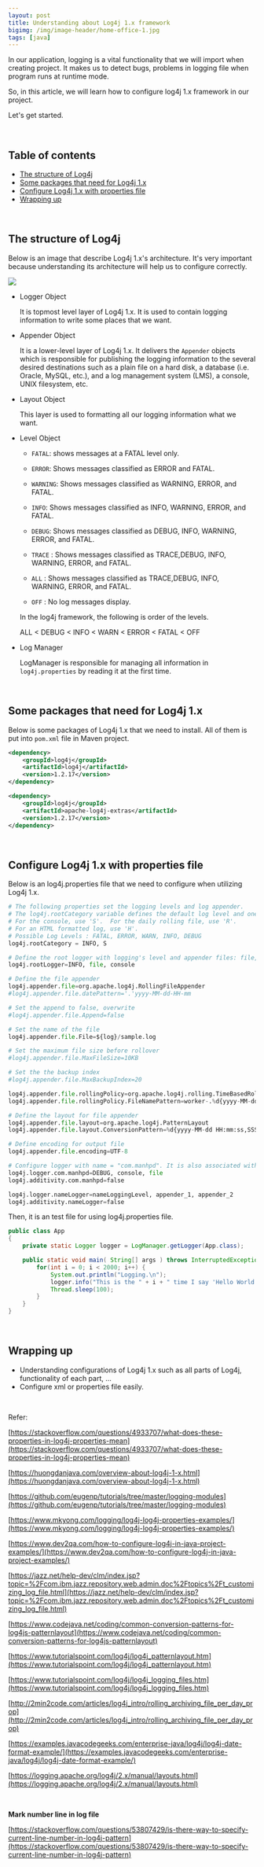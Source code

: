 ```yaml
---
layout: post
title: Understanding about Log4j 1.x framework
bigimg: /img/image-header/home-office-1.jpg
tags: [java]
---
```


In our application, logging is a vital functionality that we will import when creating project. It makes us to detect bugs, problems in logging file when program runs at runtime mode.

So, in this article, we will learn how to configure log4j 1.x framework in our project.

Let's get started.

<br>

## Table of contents
- [The structure of Log4j](#the-structure-of-log4j)
- [Some packages that need for Log4j 1.x](#some-packages-that-need-for-log4j-1.x)
- [Configure Log4j 1.x with properties file](#configure-log4j-1.x-with-properties-file)
- [Wrapping up](#wrapping-up)

<br>

## The structure of Log4j

Below is an image that describe Log4j 1.x's architecture. It's very important because understanding its architecture will help us to configure correctly.

![](../img/Log4j/1.x/Log4j-1-architecture.jpg)

- Logger Object

    It is topmost level layer of Log4j 1.x. It is used to contain logging information to write some places that we want.

- Appender Object

    It is a lower-level layer of Log4j 1.x. It delivers the ```Appender``` objects which is responsible for publishing the logging information to the several desired destinations such as a plain file on a hard disk, a database (i.e. Oracle, MySQL, etc.), and a log management system (LMS), a console, UNIX filesystem, etc.

- Layout Object

    This layer is used to formatting all our logging information what we want.

- Level Object

    - ```FATAL```: shows messages at a FATAL level only.

    - ```ERROR```: Shows messages classified as ERROR and FATAL.

    - ```WARNING```: Shows messages classified as WARNING, ERROR, and FATAL.
    
    - ```INFO```: Shows messages classified as INFO, WARNING, ERROR, and FATAL.

    - ```DEBUG```: Shows messages classified as DEBUG, INFO, WARNING, ERROR, and FATAL.

    - ```TRACE``` : Shows messages classified as TRACE,DEBUG, INFO, WARNING, ERROR, and FATAL.

    - ```ALL``` : Shows messages classified as TRACE,DEBUG, INFO, WARNING, ERROR, and FATAL.

    - ```OFF``` : No log messages display.

    In the log4j framework, the following is order of the levels.
    
    ALL < DEBUG < INFO < WARN < ERROR < FATAL < OFF

- Log Manager

    LogManager is responsible for managing all information in ```log4j.properties``` by reading it at the first time.

<br>

## Some packages that need for Log4j 1.x
Below is some packages of Log4j 1.x that we need to install. All of them is put into ```pom.xml``` file in Maven project.

```xml
<dependency>
    <groupId>log4j</groupId>
    <artifactId>log4j</artifactId>
    <version>1.2.17</version>
</dependency>

<dependency>
    <groupId>log4j</groupId>
    <artifactId>apache-log4j-extras</artifactId>
    <version>1.2.17</version>
</dependency>
```

<br>

## Configure Log4j 1.x with properties file
Below is an log4j.properties file that we need to configure when utilizing Log4j 1.x.

```python
# The following properties set the logging levels and log appender.
# The log4j.rootCategory variable defines the default log level and one or more appenders.
# For the console, use 'S'.  For the daily rolling file, use 'R'.
# For an HTML formatted log, use 'H'.
# Possible Log Levels : FATAL, ERROR, WARN, INFO, DEBUG
log4j.rootCategory = INFO, S

# Define the root logger with logging's level and appender files: file, console
log4j.rootLogger=INFO, file, console

# Define the file appender
log4j.appender.file=org.apache.log4j.RollingFileAppender
#log4j.appender.file.datePattern='.'yyyy-MM-dd-HH-mm

# Set the append to false, overwrite
#log4j.appender.file.Append=false

# Set the name of the file
log4j.appender.file.File=${log}/sample.log

# Set the maximum file size before rollover
#log4j.appender.file.MaxFileSize=10KB

# Set the the backup index
#log4j.appender.file.MaxBackupIndex=20

log4j.appender.file.rollingPolicy=org.apache.log4j.rolling.TimeBasedRollingPolicy
log4j.appender.file.rollingPolicy.FileNamePattern=worker-.%d{yyyy-MM-dd'T'HH:mm:ss.SSS}.gz

# Define the layout for file appender
log4j.appender.file.layout=org.apache.log4j.PatternLayout
log4j.appender.file.layout.ConversionPattern=%d{yyyy-MM-dd HH:mm:ss,SSS} %-5p - %m%n

# Define encoding for output file
log4j.appender.file.encoding=UTF-8

# Configure logger with name = "com.manhpd". It is also associated with appenders: file, console
log4j.logger.com.manhpd=DEBUG, console, file
log4j.additivity.com.manhpd=false

log4j.logger.nameLogger=nameLoggingLevel, appender_1, appender_2
log4j.additivity.nameLogger=false
```

Then, it is an test file for using log4j.properties file.

```java
public class App 
{
    private static Logger logger = LogManager.getLogger(App.class);

    public static void main( String[] args ) throws InterruptedException {
        for(int i = 0; i < 2000; i++) {
            System.out.println("Logging.\n");
            logger.info("This is the " + i + " time I say 'Hello World'.");
            Thread.sleep(100);
        }
    }
}
```

<br>


## Wrapping up
- Understanding configurations of Log4j 1.x such as all parts of Log4j, functionality of each part, ...
- Configure xml or properties file easily.

<br>

Refer:

[https://stackoverflow.com/questions/4933707/what-does-these-properties-in-log4j-properties-mean](https://stackoverflow.com/questions/4933707/what-does-these-properties-in-log4j-properties-mean)

[https://huongdanjava.com/overview-about-log4j-1-x.html](https://huongdanjava.com/overview-about-log4j-1-x.html)

[https://github.com/eugenp/tutorials/tree/master/logging-modules](https://github.com/eugenp/tutorials/tree/master/logging-modules)

[https://www.mkyong.com/logging/log4j-log4j-properties-examples/](https://www.mkyong.com/logging/log4j-log4j-properties-examples/)

[https://www.dev2qa.com/how-to-configure-log4j-in-java-project-examples/](https://www.dev2qa.com/how-to-configure-log4j-in-java-project-examples/)

[https://jazz.net/help-dev/clm/index.jsp?topic=%2Fcom.ibm.jazz.repository.web.admin.doc%2Ftopics%2Ft_customizing_log_file.html](https://jazz.net/help-dev/clm/index.jsp?topic=%2Fcom.ibm.jazz.repository.web.admin.doc%2Ftopics%2Ft_customizing_log_file.html)

[https://www.codejava.net/coding/common-conversion-patterns-for-log4js-patternlayout](https://www.codejava.net/coding/common-conversion-patterns-for-log4js-patternlayout)

[https://www.tutorialspoint.com/log4j/log4j_patternlayout.htm](https://www.tutorialspoint.com/log4j/log4j_patternlayout.htm)

[https://www.tutorialspoint.com/log4j/log4j_logging_files.htm](https://www.tutorialspoint.com/log4j/log4j_logging_files.htm)

[http://2min2code.com/articles/log4j_intro/rolling_archiving_file_per_day_prop](http://2min2code.com/articles/log4j_intro/rolling_archiving_file_per_day_prop)

[https://examples.javacodegeeks.com/enterprise-java/log4j/log4j-date-format-example/](https://examples.javacodegeeks.com/enterprise-java/log4j/log4j-date-format-example/)

[https://logging.apache.org/log4j/2.x/manual/layouts.html](https://logging.apache.org/log4j/2.x/manual/layouts.html)

<br>

**Mark number line in log file**

[https://stackoverflow.com/questions/53807429/is-there-way-to-specify-current-line-number-in-log4j-pattern](https://stackoverflow.com/questions/53807429/is-there-way-to-specify-current-line-number-in-log4j-pattern)